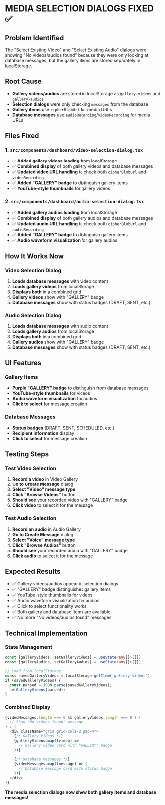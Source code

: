 # MEDIA SELECTION DIALOGS FIXED ✅

## Problem Identified
The "Select Existing Video" and "Select Existing Audio" dialogs were showing "No videos/audios found" because they were only looking at database messages, but the gallery items are stored separately in localStorage.

## Root Cause
- **Gallery videos/audios** are stored in localStorage as `gallery-videos` and `gallery-audios`
- **Selection dialogs** were only checking `messages` from the database
- **Gallery items** use `cipherBlobUrl` for media URLs
- **Database messages** use `audioRecording`/`videoRecording` for media URLs

## Files Fixed

### 1. `src/components/dashboard/video-selection-dialog.tsx`
- ✅ **Added gallery videos loading** from localStorage
- ✅ **Combined display** of both gallery videos and database messages
- ✅ **Updated video URL handling** to check both `cipherBlobUrl` and `videoRecording`
- ✅ **Added "GALLERY" badge** to distinguish gallery items
- ✅ **YouTube-style thumbnails** for gallery videos

### 2. `src/components/dashboard/audio-selection-dialog.tsx`
- ✅ **Added gallery audios loading** from localStorage
- ✅ **Combined display** of both gallery audios and database messages
- ✅ **Updated audio URL handling** to check both `cipherBlobUrl` and `audioRecording`
- ✅ **Added "GALLERY" badge** to distinguish gallery items
- ✅ **Audio waveform visualization** for gallery audios

## How It Works Now

### Video Selection Dialog
1. **Loads database messages** with video content
2. **Loads gallery videos** from localStorage
3. **Displays both** in a combined grid
4. **Gallery videos** show with "GALLERY" badge
5. **Database messages** show with status badges (DRAFT, SENT, etc.)

### Audio Selection Dialog
1. **Loads database messages** with audio content
2. **Loads gallery audios** from localStorage
3. **Displays both** in a combined grid
4. **Gallery audios** show with "GALLERY" badge
5. **Database messages** show with status badges (DRAFT, SENT, etc.)

## UI Features

### Gallery Items
- **Purple "GALLERY" badge** to distinguish from database messages
- **YouTube-style thumbnails** for videos
- **Audio waveform visualization** for audios
- **Click to select** for message creation

### Database Messages
- **Status badges** (DRAFT, SENT, SCHEDULED, etc.)
- **Recipient information** display
- **Click to select** for message creation

## Testing Steps

### Test Video Selection
1. **Record a video** in Video Gallery
2. **Go to Create Message** dialog
3. **Select "Video" message type**
4. **Click "Browse Videos"** button
5. **Should see** your recorded video with "GALLERY" badge
6. **Click video** to select it for the message

### Test Audio Selection
1. **Record an audio** in Audio Gallery
2. **Go to Create Message** dialog
3. **Select "Voice" message type**
4. **Click "Browse Audios"** button
5. **Should see** your recorded audio with "GALLERY" badge
6. **Click audio** to select it for the message

## Expected Results
- ✅ Gallery videos/audios appear in selection dialogs
- ✅ "GALLERY" badge distinguishes gallery items
- ✅ YouTube-style thumbnails for videos
- ✅ Audio waveform visualization for audios
- ✅ Click to select functionality works
- ✅ Both gallery and database items are available
- ✅ No more "No videos/audios found" messages

## Technical Implementation

### State Management
```typescript
const [galleryVideos, setGalleryVideos] = useState<any[]>([]);
const [galleryAudios, setGalleryAudios] = useState<any[]>([]);

// Load from localStorage
const savedGalleryVideos = localStorage.getItem('gallery-videos');
if (savedGalleryVideos) {
  const parsed = JSON.parse(savedGalleryVideos);
  setGalleryVideos(parsed);
}
```

### Combined Display
```typescript
{videoMessages.length === 0 && galleryVideos.length === 0 ? (
  // Show "No videos found" message
) : (
  <div className="grid grid-cols-2 gap-4">
    {/* Gallery Videos */}
    {galleryVideos.map((video) => (
      // Gallery video card with "GALLERY" badge
    ))}
    
    {/* Database Messages */}
    {videoMessages.map((message) => (
      // Database message card with status badge
    ))}
  </div>
)}
```

**The media selection dialogs now show both gallery items and database messages!**

